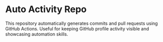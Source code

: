 # Auto Activity Repo

This repository automatically generates commits and pull requests using GitHub Actions.
Useful for keeping GitHub profile activity visible and showcasing automation skills.
